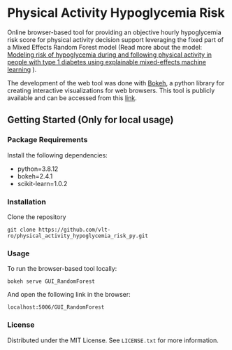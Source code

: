 # Physical Activity Hypoglycemia Risk 

Online browser-based tool for providing an objective hourly hypoglycemia risk score for physical activity decision support leveraging the fixed part of a Mixed Effects Random Forest model (Read more about the model: [Modeling risk of hypoglycemia during and following physical activity in people with type 1 diabetes using explainable mixed-effects machine learning](https://pubmed.ncbi.nlm.nih.gov/36803791/) ).

The development of the web tool was done with [Bokeh](https://docs.bokeh.org/en/latest/), a python library for creating interactive visualizations for web browsers. This tool is publicly available and can be accessed from this [link](https://clara.mosqueralopez.com/pahypoglycemiarisk).

## Getting Started (Only for local usage)

### Package Requirements

Install the following dependencies:

* python=3.8.12
* bokeh=2.4.1
* scikit-learn=1.0.2

### Installation

Clone the repository

`git clone https://github.com/vlt-ro/physical_activity_hypoglycemia_risk_py.git`

### Usage

To run the browser-based tool locally:

`bokeh serve GUI_RandomForest`

And open the following link in the browser:

`localhost:5006/GUI_RandomForest`

### License

Distributed under the MIT License. See `LICENSE.txt` for more information.

